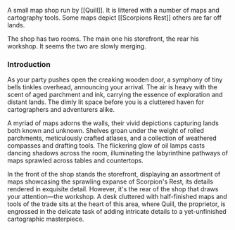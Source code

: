 A small map shop run by [[Quill]]. It is littered with a number of maps and cartography tools. Some maps depict [[Scorpions Rest]] others are far off lands.

The shop has two rooms. The main one his storefront, the rear his workshop. It seems the two are slowly merging.

### Introduction
As your party pushes open the creaking wooden door, a symphony of tiny bells tinkles overhead, announcing your arrival. The air is heavy with the scent of aged parchment and ink, carrying the essence of exploration and distant lands. The dimly lit space before you is a cluttered haven for cartographers and adventurers alike.

A myriad of maps adorns the walls, their vivid depictions capturing lands both known and unknown. Shelves groan under the weight of rolled parchments, meticulously crafted atlases, and a collection of weathered compasses and drafting tools. The flickering glow of oil lamps casts dancing shadows across the room, illuminating the labyrinthine pathways of maps sprawled across tables and countertops.

In the front of the shop stands the storefront, displaying an assortment of maps showcasing the sprawling expanse of Scorpion's Rest, its details rendered in exquisite detail. However, it's the rear of the shop that draws your attention—the workshop. A desk cluttered with half-finished maps and tools of the trade sits at the heart of this area, where Quill, the proprietor, is engrossed in the delicate task of adding intricate details to a yet-unfinished cartographic masterpiece.